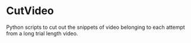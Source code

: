 # CutVideo
Python scripts to cut out the snippets of video belonging to each attempt from a long trial length video.
